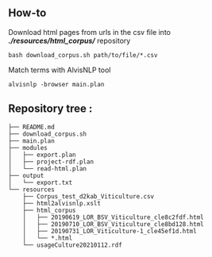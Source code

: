 ## How-to

Download html pages from urls in the csv file into ***./resources/html_corpus/*** repository
```
bash download_corpus.sh path/to/file/*.csv
```

Match terms with AlvisNLP tool
```
alvisnlp -browser main.plan
```

## Repository tree :
```
├── README.md
├── download_corpus.sh
├── main.plan
├── modules
│   ├── export.plan
│   ├── project-rdf.plan
│   └── read-html.plan
├── output
│   └── export.txt
└── resources
    ├── Corpus_test_d2kab_Viticulture.csv
    ├── html2alvisnlp.xslt
    ├── html_corpus
    │   ├── 20190619_LOR_BSV_Viticulture_cle8c2fdf.html
    │   ├── 20190710_LOR_BSV_Viticulture_cle8bd128.html
    │   ├── 20190731_LOR_Viticulture-1_cle45ef1d.html
    │   └── *.html
    └── usageCulture20210112.rdf
```
